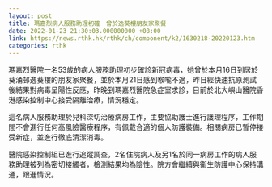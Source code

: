 ```yaml
---
layout: post
title: 瑪嘉烈病人服務助理初確　曾於逸葵樓朋友家聚餐
date: 2022-01-23 21:30:03.000000000 +08:00
link: https://news.rthk.hk/rthk/ch/component/k2/1630218-20220123.htm
categories: rthk
---
```


瑪嘉烈醫院一名53歲的病人服務助理初步確診新冠病毒，她曾於本月16日到居於葵涌邨逸葵樓的朋友家聚餐，並於本月21日感到喉嚨不適，昨日經快速抗原測試後結果對病毒呈陽性反應，昨晚到瑪嘉烈醫院急症室求診，目前於北大嶼山醫院香港感染控制中心接受隔離治療，情況穩定。

這名病人服務助理於兒科深切治療病房工作，主要協助護士進行護理程序，工作期間不會進行任何高風險醫療程序，有佩戴合適的個人防護裝備。相關病房已暫停接受新症，並進行徹底清潔消毒。

醫院感染控制組已進行追蹤調查，2名住院病人及另1名於同一病房工作的病人服務助理被列為密切接觸者，檢測結果均為陰性。院方會繼續與衞生防護中心保持溝通，跟進情況。
